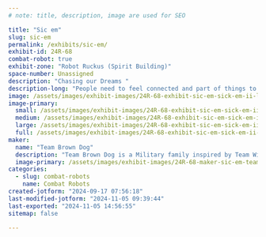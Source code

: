 ```yaml
---
# note: title, description, image are used for SEO

title: "Sic em"
slug: sic-em
permalink: /exhibits/sic-em/
exhibit-id: 24R-68
combat-robot: true
exhibit-zone: "Robot Ruckus (Spirit Building)"
space-number: Unassigned
description: "Chasing our Dreams "
description-long: "People need to feel connected and part of things to be inspired to achieve their full potential.  Combat Robot and Team Brown Dog have allowed our family to grow and share the story of family with other around the world."
image: /assets/images/exhibit-images/24R-68-exhibit-sic-em-sick-em-ii-large.jpg
image-primary: 
  small: /assets/images/exhibit-images/24R-68-exhibit-sic-em-sick-em-ii-small.jpg
  medium: /assets/images/exhibit-images/24R-68-exhibit-sic-em-sick-em-ii-medium.jpg
  large: /assets/images/exhibit-images/24R-68-exhibit-sic-em-sick-em-ii-large.jpg
  full: /assets/images/exhibit-images/24R-68-exhibit-sic-em-sick-em-ii-full.jpg
maker: 
  name: "Team Brown Dog"
  description: "Team Brown Dog is a Military family inspired by Team Witch Doctor of Battle Bots.   Our Driver is Eli is 11 years old and has the vision to one day fight in the 250lb Robot events.      As a Military family we have located nine time in the past eleven years.   Combat robots has allowed our driver and family the opportunity to a sable and supportive community and outlet for Eli to thrive and be excited to be a part of.    "
  image-primary: /assets/images/exhibit-images/24R-68-maker-sic-em-team-brwon-dog-bots-medium.jpg
categories: 
  - slug: combat-robots
    name: Combat Robots
created-jotform: "2024-09-17 07:56:18"
last-modified-jotform: "2024-11-05 09:39:44"
last-exported: "2024-11-05 14:56:55"
sitemap: false

---
```

